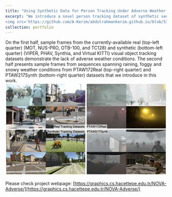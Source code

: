```yaml
---
title: "Using Synthetic Data for Person Tracking Under Adverse Weather Conditions"
excerpt: "We introduce a novel person tracking dataset of synthetic sequences (PTAW217Synth) procedurally generated by our NOVA-Extended framework spanning the same weather conditions in varying severity to mitigate the problem of data scarcity. Our experimental results demonstrate that the performances of the state-of-the-art deep trackers under adverse weather conditions can be boosted when the available real training sequences are complemented with our synthetically generated dataset during training.<br/>
<img src='https://github.com/A-Kerim/abdulrahmankerim.github.io/blob/53312356a399328ad4f4514781ff19271e47c6b2/images/portfolio01.jpg'>"
collection: portfolio
---
```


On the first half, sample frames from the currently-available real (top-left quarter) (MOT, NUS-PRO, OTB-100, and TC128) and synthetic (bottom-left quarter)
(VIPER, PHAV, Synthia, and Virtual KITTI) visual object tracking datasets demonstrate the lack of adverse weather conditions. The second half presents sample
frames from sequences spanning raining, foggy and snowy weather conditions from PTAW172Real (top-right quarter) and PTAW217Synth (bottom-right quarter) datasets
that we introduce in this work.
![award01_1](https://github.com/A-Kerim/abdulrahmankerim.github.io/blob/c0bdba05385ae3318132537918aeb456f7b5434c/images/portfolio02.png?raw=true)

Please check project webpage: [https://graphics.cs.hacettepe.edu.tr/NOVA-Adverse/](https://graphics.cs.hacettepe.edu.tr/NOVA-Adverse/)


